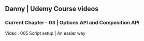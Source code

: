 ## Danny | Udemy Course videos

### Current Chapter - 03 | Options API and Composition API

Video : 005 Script setup | An easier way 
